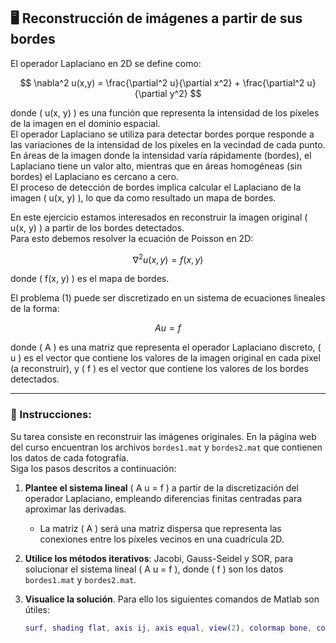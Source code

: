 ## 🖥️ Reconstrucción de imágenes a partir de sus bordes

El operador Laplaciano en 2D se define como:

$$
\nabla^2 u(x,y) = \frac{\partial^2 u}{\partial x^2} + \frac{\partial^2 u}{\partial y^2}
$$

donde \( u(x, y) \) es una función que representa la intensidad de los píxeles de la imagen en el dominio espacial.  
El operador Laplaciano se utiliza para detectar bordes porque responde a las variaciones de la intensidad de los píxeles en la vecindad de cada punto. En áreas de la imagen donde la intensidad varía rápidamente (bordes), el Laplaciano tiene un valor alto, mientras que en áreas homogéneas (sin bordes) el Laplaciano es cercano a cero.  
El proceso de detección de bordes implica calcular el Laplaciano de la imagen \( u(x, y) \), lo que da como resultado un mapa de bordes.

En este ejercicio estamos interesados en reconstruir la imagen original \( u(x, y) \) a partir de los bordes detectados.  
Para esto debemos resolver la ecuación de Poisson en 2D:

$$
\nabla^2 u(x,y) = f(x,y) \tag{1}
$$

donde \( f(x, y) \) es el mapa de bordes.

El problema (1) puede ser discretizado en un sistema de ecuaciones lineales de la forma:

$$
A u = f
$$

donde \( A \) es una matriz que representa el operador Laplaciano discreto, \( u \) es el vector que contiene los valores de la imagen original en cada píxel (a reconstruir), y \( f \) es el vector que contiene los valores de los bordes detectados.

---

### 📌 Instrucciones:

Su tarea consiste en reconstruir las imágenes originales. En la página web del curso encuentran los archivos `bordes1.mat` y `bordes2.mat` que contienen los datos de cada fotografía.  
Siga los pasos descritos a continuación:

1. **Plantee el sistema lineal** \( A u = f \) a partir de la discretización del operador Laplaciano, empleando diferencias finitas centradas para aproximar las derivadas.  
   - La matriz \( A \) será una matriz dispersa que representa las conexiones entre los píxeles vecinos en una cuadrícula 2D.

2. **Utilice los métodos iterativos**: Jacobi, Gauss-Seidel y SOR, para solucionar el sistema lineal \( A u = f \), donde \( f \) son los datos `bordes1.mat` y `bordes2.mat`.

3. **Visualice la solución**. Para ello los siguientes comandos de Matlab son útiles:

   ```matlab
   surf, shading flat, axis ij, axis equal, view(2), colormap bone, colormap gray.
